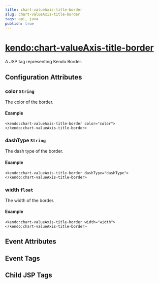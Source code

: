 ```yaml
---
title: chart-valueAxis-title-border
slug: chart-valueAxis-title-border
tags: api, java
publish: true
---
```


# <kendo:chart-valueAxis-title-border>
A JSP tag representing Kendo Border.

## Configuration Attributes


### color `String`

The color of the border.

#### Example
    <kendo:chart-valueAxis-title-border color="color">
    </kendo:chart-valueAxis-title-border>
    

### dashType `String`

The dash type of the border.

#### Example
    <kendo:chart-valueAxis-title-border dashType="dashType">
    </kendo:chart-valueAxis-title-border>
    

### width `float`

The width of the border.

#### Example
    <kendo:chart-valueAxis-title-border width="width">
    </kendo:chart-valueAxis-title-border>
    

## Event Attributes


## Event Tags


## Child JSP Tags

